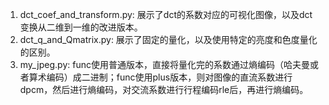 1. dct_coef_and_transform.py: 展示了dct的系数对应的可视化图像，以及dct变换从二维到一维的改进版本。
2. dct_q_and_Qmatrix.py: 展示了固定的量化，以及使用特定的亮度和色度量化的区别。
3. my_jpeg.py: func使用普通版本，直接将量化完的系数通过熵编码（哈夫曼或者算术编码）成二进制；func使用plus版本，则对图像的直流系数进行dpcm，然后进行熵编码，对交流系数进行行程编码rle后，再进行熵编码。